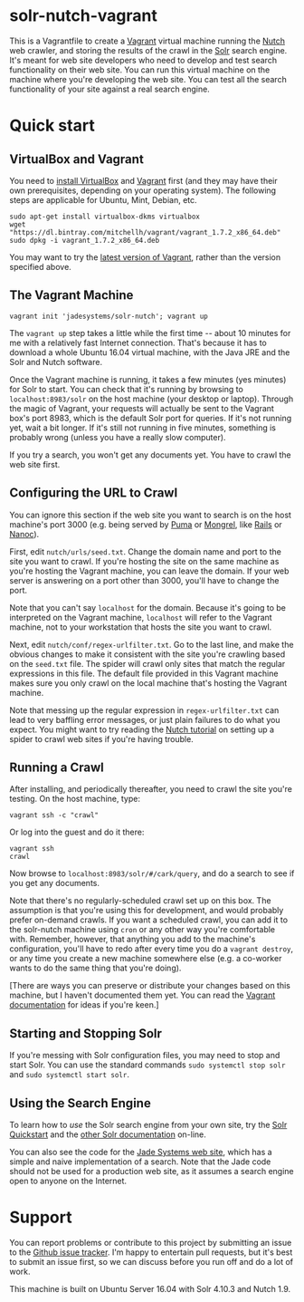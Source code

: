 # solr-nutch-vagrant

This is a Vagrantfile to create a [Vagrant](https://www.vagrantup.com/) virtual machine running the [Nutch](http://nutch.apache.org/) web crawler, and storing the results of the crawl in the [Solr](http://lucene.apache.org/solr/) search engine. It's meant for web site developers who need to develop and test search functionality on their web site. You can run this virtual machine on the machine where you're developing the web site. You can test all the search functionality of your site against a real search engine.

# Quick start

## VirtualBox and Vagrant
You need to [install VirtualBox](https://www.virtualbox.org/wiki/Downloads) and [Vagrant](https://www.vagrantup.com/downloads.html) first (and they may have their own prerequisites, depending on your operating system). The following steps are applicable for Ubuntu, Mint, Debian, etc.

    sudo apt-get install virtualbox-dkms virtualbox
    wget "https://dl.bintray.com/mitchellh/vagrant/vagrant_1.7.2_x86_64.deb"
    sudo dpkg -i vagrant_1.7.2_x86_64.deb

You may want to try the [latest version of Vagrant](https://www.vagrantup.com/downloads.html), rather than the version specified above.

## The Vagrant Machine

    vagrant init 'jadesystems/solr-nutch'; vagrant up

The `vagrant up` step takes a little while the first time -- about 10 minutes for me with a relatively fast Internet connection. That's because it has to download a whole Ubuntu 16.04 virtual machine, with the Java JRE and the Solr and Nutch software.

Once the Vagrant machine is running, it takes a few minutes (yes minutes) for Solr to start. You can check that it's running by browsing to `localhost:8983/solr` on the host machine (your desktop or laptop). Through the magic of Vagrant, your requests will actually be sent to the Vagrant box's port 8983, which is the default Solr port for queries. If it's not running yet, wait a bit longer. If it's still not running in five minutes, something is probably wrong (unless you have a really slow computer).

If you try a search, you won't get any documents yet. You have to crawl the web site first.

## Configuring the URL to Crawl
You can ignore this section if the web site you want to search is on the host machine's port 3000 (e.g. being served by [Puma](http://puma.io/) or [Mongrel](https://rubygems.org/gems/mongrel/versions/1.1.5), like [Rails](http://rubyonrails.org) or [Nanoc](http://nanoc.ws)).

First, edit `nutch/urls/seed.txt`. Change the domain name and port to the site you want to crawl. If you're hosting the site on the same machine as you're hosting the Vagrant machine, you can leave the domain. If your web server is answering on a port other than 3000, you'll have to change the port.

Note that you can't say `localhost` for the domain. Because it's going to be interpreted on the Vagrant machine, `localhost` will refer to the Vagrant machine, not to your workstation that hosts the site you want to crawl.

Next, edit `nutch/conf/regex-urlfilter.txt`. Go to the last line, and make the obvious changes to make it consistent with the site you're crawling based on the `seed.txt` file. The spider will crawl only sites that match the regular expressions in this file. The default file provided in this Vagrant machine makes sure you only crawl on the local machine that's hosting the Vagrant machine.

Note that messing up the regular expression in `regex-urlfilter.txt` can lead to very baffling error messages, or just plain failures to do what you expect. You might want to try reading the [Nutch tutorial](http://wiki.apache.org/nutch/NutchTutorial) on setting up a spider to crawl web sites if you're having trouble.

## Running a Crawl
After installing, and periodically thereafter, you need to crawl the site you're testing. On the host machine, type:

    vagrant ssh -c "crawl"

Or log into the guest and do it there:

    vagrant ssh
    crawl

Now browse to `localhost:8983/solr/#/cark/query`, and do a search to see if you get any documents.

Note that there's no regularly-scheduled crawl set up on this box. The assumption is that you're using this for development, and would probably prefer on-demand crawls. If you want a scheduled crawl, you can add it to the solr-nutch machine using `cron` or any other way you're comfortable with. Remember, however, that anything you add to the machine's configuration, you'll have to redo after every time you do a `vagrant destroy`, or any time you create a new machine somewhere else (e.g. a co-worker wants to do the same thing that you're doing).

[There are ways you can preserve or distribute your changes based on this machine, but I haven't documented them yet. You can read the [Vagrant documentation](https://www.vagrantup.com/docs/) for ideas if you're keen.]

## Starting and Stopping Solr
If you're messing with Solr configuration files, you may need to stop and start Solr. You can use the standard commands `sudo systemctl stop solr` and `sudo systemctl start solr`.

## Using the Search Engine
To learn how to *use* the Solr search engine from your own site, try the [Solr Quickstart](http://lucene.apache.org/solr/quickstart.html) and the [other Solr documentation](http://lucene.apache.org/solr/resources.html) on-line.

You can also see the code for the [Jade Systems web site](https://github.com/lcreid/jade-site), which has a simple and naive implementation of a search. Note that the Jade code should not be used for a production web site, as it assumes a search engine open to anyone on the Internet.

# Support
You can report problems or contribute to this project by submitting an issue to the [Github issue tracker](https://github.com/lcreid/solr-nutch-vagrant/issues). I'm happy to entertain pull requests, but it's best to submit an issue first, so we can discuss before you run off and do a lot of work.

This machine is built on Ubuntu Server 16.04 with Solr 4.10.3 and Nutch 1.9.
